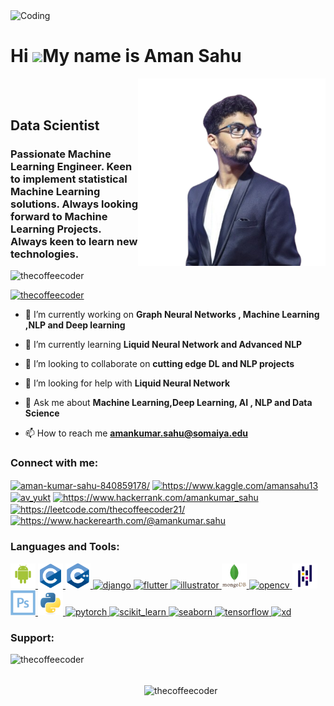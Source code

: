 
<img align="center" alt="Coding" width="2000" src="https://media.licdn.com/dms/image/D4D16AQGMNuEyAsg33g/profile-displaybackgroundimage-shrink_350_1400/0/1696772901391?e=1702512000&v=beta&t=j19Cf_Oa04zpxBC1cPem-E9xsYMdrcPD1orgOLojfGc"> </img>

Hi ![](https://user-images.githubusercontent.com/18350557/176309783-0785949b-9127-417c-8b55-ab5a4333674e.gif)My name is Aman Sahu
=================================================================================================================================

<img align="right" alt="Coding" width="300" src="https://github.com/thecoffeecoder21/thecoffeecoder21/blob/main/pic-removebg.png?raw=true">

</br></br>

Data Scientist
--------------

<h3 align="left">Passionate Machine Learning Engineer. Keen to implement statistical Machine Learning solutions. Always looking forward to Machine Learning Projects. Always keen to learn new technologies.</h3>

<p align="left"> <img src="https://komarev.com/ghpvc/?username=thecoffeecoder&label=Profile%20views&color=0e75b6&style=flat" alt="thecoffeecoder" /> </p>

<p align="left"> <a href="https://github.com/ryo-ma/github-profile-trophy"><img src="https://github-profile-trophy.vercel.app/?username=thecoffeecoder" alt="thecoffeecoder" /></a> </p>

- 🔭 I’m currently working on **Graph Neural Networks , Machine Learning ,NLP and Deep learning**

- 🌱 I’m currently learning **Liquid Neural Network and Advanced NLP**

- 👯 I’m looking to collaborate on **cutting edge DL and NLP projects**

- 🤝 I’m looking for help with **Liquid Neural Network**

- 💬 Ask me about **Machine Learning,Deep Learning, AI , NLP and Data Science**

- 📫 How to reach me **amankumar.sahu@somaiya.edu**

<h3 align="left">Connect with me:</h3>
<p align="left">
<a href="https://linkedin.com/in/aman-kumar-sahu-840859178/" target="blank"><img align="center" src="https://raw.githubusercontent.com/rahuldkjain/github-profile-readme-generator/master/src/images/icons/Social/linked-in-alt.svg" alt="aman-kumar-sahu-840859178/" height="30" width="40" /></a>
<a href="https://kaggle.com/https://www.kaggle.com/amansahu13" target="blank"><img align="center" src="https://raw.githubusercontent.com/rahuldkjain/github-profile-readme-generator/master/src/images/icons/Social/kaggle.svg" alt="https://www.kaggle.com/amansahu13" height="30" width="40" /></a>
<a href="https://instagram.com/av_yukt" target="blank"><img align="center" src="https://raw.githubusercontent.com/rahuldkjain/github-profile-readme-generator/master/src/images/icons/Social/instagram.svg" alt="av_yukt" height="30" width="40" /></a>
<a href="https://www.hackerrank.com/https://www.hackerrank.com/amankumar_sahu" target="blank"><img align="center" src="https://raw.githubusercontent.com/rahuldkjain/github-profile-readme-generator/master/src/images/icons/Social/hackerrank.svg" alt="https://www.hackerrank.com/amankumar_sahu" height="30" width="40" /></a>
<a href="https://www.leetcode.com/https://leetcode.com/thecoffeecoder21/" target="blank"><img align="center" src="https://raw.githubusercontent.com/rahuldkjain/github-profile-readme-generator/master/src/images/icons/Social/leet-code.svg" alt="https://leetcode.com/thecoffeecoder21/" height="30" width="40" /></a>
<a href="https://www.hackerearth.com/https://www.hackerearth.com/@amankumar.sahu" target="blank"><img align="center" src="https://raw.githubusercontent.com/rahuldkjain/github-profile-readme-generator/master/src/images/icons/Social/hackerearth.svg" alt="https://www.hackerearth.com/@amankumar.sahu" height="30" width="40" /></a>
</p>

<h3 align="left">Languages and Tools:</h3>
<p align="left"> <a href="https://developer.android.com" target="_blank" rel="noreferrer"> <img src="https://raw.githubusercontent.com/devicons/devicon/master/icons/android/android-original-wordmark.svg" alt="android" width="40" height="40"/> </a> <a href="https://www.cprogramming.com/" target="_blank" rel="noreferrer"> <img src="https://raw.githubusercontent.com/devicons/devicon/master/icons/c/c-original.svg" alt="c" width="40" height="40"/> </a> <a href="https://www.w3schools.com/cpp/" target="_blank" rel="noreferrer"> <img src="https://raw.githubusercontent.com/devicons/devicon/master/icons/cplusplus/cplusplus-original.svg" alt="cplusplus" width="40" height="40"/> </a> <a href="https://www.djangoproject.com/" target="_blank" rel="noreferrer"> <img src="https://cdn.worldvectorlogo.com/logos/django.svg" alt="django" width="40" height="40"/> </a> <a href="https://flutter.dev" target="_blank" rel="noreferrer"> <img src="https://www.vectorlogo.zone/logos/flutterio/flutterio-icon.svg" alt="flutter" width="40" height="40"/> </a> <a href="https://www.adobe.com/in/products/illustrator.html" target="_blank" rel="noreferrer"> <img src="https://www.vectorlogo.zone/logos/adobe_illustrator/adobe_illustrator-icon.svg" alt="illustrator" width="40" height="40"/> </a> <a href="https://www.mongodb.com/" target="_blank" rel="noreferrer"> <img src="https://raw.githubusercontent.com/devicons/devicon/master/icons/mongodb/mongodb-original-wordmark.svg" alt="mongodb" width="40" height="40"/> </a> <a href="https://opencv.org/" target="_blank" rel="noreferrer"> <img src="https://www.vectorlogo.zone/logos/opencv/opencv-icon.svg" alt="opencv" width="40" height="40"/> </a> <a href="https://pandas.pydata.org/" target="_blank" rel="noreferrer"> <img src="https://raw.githubusercontent.com/devicons/devicon/2ae2a900d2f041da66e950e4d48052658d850630/icons/pandas/pandas-original.svg" alt="pandas" width="40" height="40"/> </a> <a href="https://www.photoshop.com/en" target="_blank" rel="noreferrer"> <img src="https://raw.githubusercontent.com/devicons/devicon/master/icons/photoshop/photoshop-line.svg" alt="photoshop" width="40" height="40"/> </a> <a href="https://www.python.org" target="_blank" rel="noreferrer"> <img src="https://raw.githubusercontent.com/devicons/devicon/master/icons/python/python-original.svg" alt="python" width="40" height="40"/> </a> <a href="https://pytorch.org/" target="_blank" rel="noreferrer"> <img src="https://www.vectorlogo.zone/logos/pytorch/pytorch-icon.svg" alt="pytorch" width="40" height="40"/> </a> <a href="https://scikit-learn.org/" target="_blank" rel="noreferrer"> <img src="https://upload.wikimedia.org/wikipedia/commons/0/05/Scikit_learn_logo_small.svg" alt="scikit_learn" width="40" height="40"/> </a> <a href="https://seaborn.pydata.org/" target="_blank" rel="noreferrer"> <img src="https://seaborn.pydata.org/_images/logo-mark-lightbg.svg" alt="seaborn" width="40" height="40"/> </a> <a href="https://www.tensorflow.org" target="_blank" rel="noreferrer"> <img src="https://www.vectorlogo.zone/logos/tensorflow/tensorflow-icon.svg" alt="tensorflow" width="40" height="40"/> </a> <a href="https://www.adobe.com/products/xd.html" target="_blank" rel="noreferrer"> <img src="https://cdn.worldvectorlogo.com/logos/adobe-xd.svg" alt="xd" width="40" height="40"/> </a> </p>


<h3 align="left">Support:</h3>
<p><a href="https://www.buymeacoffee.com/thecoffeecoder"> <img align="left" src="https://cdn.buymeacoffee.com/buttons/v2/default-yellow.png" height="50" width="210" alt="thecoffeecoder" /></a></p><br><br>




<p>&nbsp;<img align="center" src="https://github-readme-stats.vercel.app/api?username=thecoffeecoder&show_icons=true&locale=en" alt="thecoffeecoder" /></p>

